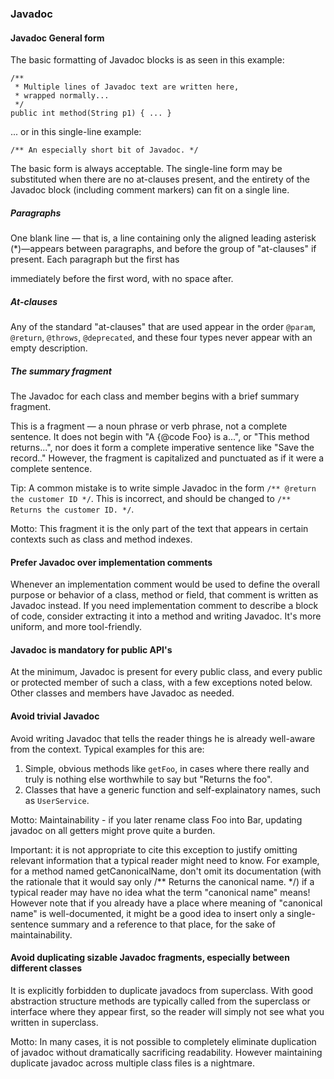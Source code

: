 ### Javadoc 

#### Javadoc General form 

The basic formatting of Javadoc blocks is as seen in this example:

    /**
     * Multiple lines of Javadoc text are written here,
     * wrapped normally...
     */
    public int method(String p1) { ... }

... or in this single-line example:

    /** An especially short bit of Javadoc. */

The basic form is always acceptable. The single-line form may be substituted when there are no at-clauses present, and 
the entirety of the Javadoc block (including comment markers) can fit on a single line.


##### Paragraphs 

One blank line — that is, a line containing only the aligned leading asterisk (*)—appears between paragraphs, and before 
the group of "at-clauses" if present. Each paragraph but the first has <p> immediately before the first word, with no 
space after.


##### At-clauses 

Any of the standard "at-clauses" that are used appear in the order `@param`, `@return`, `@throws`, `@deprecated`, and 
these four types never appear with an empty description. 


##### The summary fragment 

The Javadoc for each class and member begins with a brief summary fragment. 

This is a fragment — a noun phrase or verb phrase, not a complete sentence. It does not begin with 
"A {@code Foo} is a...", or "This method returns...", nor does it form a complete imperative sentence like 
"Save the record.." However, the fragment is capitalized and punctuated as if it were a complete sentence.

Tip: A common mistake is to write simple Javadoc in the form `/** @return the customer ID */`. 
This is incorrect, and should be changed to `/** Returns the customer ID. */`.

Motto: This fragment it is the only part of the text that appears in certain contexts such as class and method indexes.


#### Prefer Javadoc over implementation comments

Whenever an implementation comment would be used to define the overall purpose or behavior of a class, method or field, 
that comment is written as Javadoc instead. If you need implementation comment to describe a block of code, consider
extracting it into a method and writing Javadoc. It's more uniform, and more tool-friendly.


#### Javadoc is mandatory for public API's 

At the minimum, Javadoc is present for every public class, and every public or protected member of such a class, with a 
few exceptions noted below. Other classes and members have Javadoc as needed.  

#### Avoid trivial Javadoc 

Avoid writing Javadoc that tells the reader things he is already well-aware from the context. Typical examples for this
are:
1. Simple, obvious methods like `getFoo`, in cases where there really and truly is nothing else worthwhile to say but 
"Returns the foo". 
2. Classes that have a generic function and self-explainatory names, such as `UserService`.

Motto: Maintainability - if you later rename class Foo into Bar, updating javadoc on all getters might prove quite a 
burden. 

Important: it is not appropriate to cite this exception to justify omitting relevant information that a typical reader 
might need to know. For example, for a method named getCanonicalName, don't omit its documentation (with the rationale 
that it would say only /** Returns the canonical name. */) if a typical reader may have no idea what the term 
"canonical name" means! However note that if you already have a place where meaning of "canonical name" is 
well-documented, it might be a good idea to insert only a single-sentence summary and a reference to that place, for the
sake of maintainability.

#### Avoid duplicating sizable Javadoc fragments, especially between different classes 
 
It is explicitly forbidden to duplicate javadocs from superclass. With good abstraction structure methods are typically 
called from the superclass or interface where they appear first, so the reader will simply not see what you written in 
superclass.

Motto: In many cases, it is not possible to completely eliminate duplication of javadoc without dramatically sacrificing
readability. However maintaining duplicate javadoc across multiple class files is a nightmare.

 
